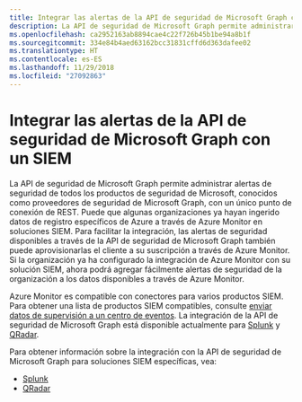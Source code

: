 ```yaml
---
title: Integrar las alertas de la API de seguridad de Microsoft Graph con un SIEM
description: La API de seguridad de Microsoft Graph permite administrar alertas de seguridad de todos los productos de seguridad de Microsoft, conocidos como proveedores de seguridad de Microsoft Graph, con un único punto de conexión de REST. Puede que algunas organizaciones ya hayan ingerido datos de registro específicos de Azure a través de Azure Monitor en soluciones SIEM. Para facilitar la integración, las alertas de seguridad disponibles a través de la API de seguridad de Microsoft Graph también puede aprovisionarlas el cliente a su suscripción a través de Azure Monitor. Si la organización ya ha configurado la integración de Azure Monitor con su solución SIEM, ahora podrá agregar fácilmente alertas de seguridad de la organización a los datos disponibles a través de Azure Monitor.
ms.openlocfilehash: ca2952163ab8894cae4c22f726b45b1be94a8b1f
ms.sourcegitcommit: 334e84b4aed63162bcc31831cffd6d363dafee02
ms.translationtype: HT
ms.contentlocale: es-ES
ms.lasthandoff: 11/29/2018
ms.locfileid: "27092863"
---
```

# <a name="integrate-microsoft-graph-security-api-alerts-with-a-siem"></a>Integrar las alertas de la API de seguridad de Microsoft Graph con un SIEM

La API de seguridad de Microsoft Graph permite administrar alertas de seguridad de todos los productos de seguridad de Microsoft, conocidos como proveedores de seguridad de Microsoft Graph, con un único punto de conexión de REST. Puede que algunas organizaciones ya hayan ingerido datos de registro específicos de Azure a través de Azure Monitor en soluciones SIEM. Para facilitar la integración, las alertas de seguridad disponibles a través de la API de seguridad de Microsoft Graph también puede aprovisionarlas el cliente a su suscripción a través de Azure Monitor. Si la organización ya ha configurado la integración de Azure Monitor con su solución SIEM, ahora podrá agregar fácilmente alertas de seguridad de la organización a los datos disponibles a través de Azure Monitor.

Azure Monitor es compatible con conectores para varios productos SIEM. Para obtener una lista de productos SIEM compatibles, consulte [enviar datos de supervisión a un centro de eventos](https://docs.microsoft.com/es-ES/azure/monitoring-and-diagnostics/monitor-stream-monitoring-data-event-hubs#what-can-i-do-with-the-monitoring-data-being-sent-to-my-event-hub). La integración de la API de seguridad de Microsoft Graph está disponible actualmente para [Splunk](https://splunkbase.splunk.com/) y [QRadar](https://www.ibm.com/us-en/marketplace/ibm-qradar-siem).

Para obtener información sobre la integración con la API de seguridad de Microsoft Graph para soluciones SIEM específicas, vea:

- [Splunk](security-splunk-siemintegration.md)
- [QRadar](security-qradar-siemintegration.md)
